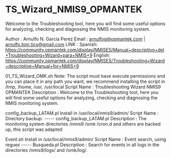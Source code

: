 # TS_Wizard_NMIS9_OPMANTEK
Welcome to the Troubleshooting tool, here you will find some useful options for analyzing, checking and diagnosing the NMIS monitoring system. 

Author         : Arnulfo N. Garcia Perez
Email          : arnulfog@opmantek.com | arnulfo.tom.tics@gmail.com
LINK           : Spanish: https://community.opmantek.com/display/NMISES/Manual+descriptivo+del+Troubleshooting+Wizard+para+NMIS+9
                 English: https://community.opmantek.com/display/NMISES/Troubleshooting+Wizard+descriptive+Manual+for+NMIS+9

01_TS_Wizard_OMK.sh
Note: The script must have execute permissions and you can place it in any path you want, we recommend installing the script in /tmp, /home, /usr, /usr/local 
Script Name    : Troubleshooting Wizard NMIS9 OPMANTEK
Description    : Welcome to the Troubleshooting tool, here you will find some useful options
                  for analyzing, checking and diagnosing the NMIS monitoring system.



config_backup_LATAM.pl
Install in /usr/local/nmis9/admin/
Script Name    : Directory backup.   -----   config_backup_LATAM.pl
Description    : The monitoring system directories /nmis9 /omk /cron.d and others are backed up, this script was adapted


Event.sh
Install in /usr/local/nmis9/admin/
Script Name    : Event search, using reguex    -----    Busqueda.pl
Description    : Search for events in all logs in the directories /nmis9/logs/ and /omk/log/.
